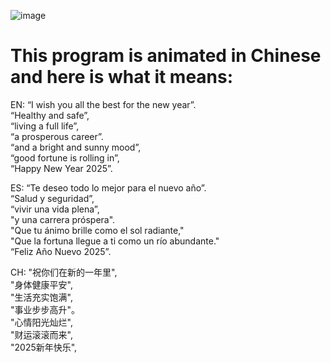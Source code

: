 ![image](https://alexxlj.github.io/2025new_year/祝大家新的一年里.jpg)
# This program is animated in Chinese and here is what it means:

EN:        “I wish you all the best for the new year”.  
				“Healthy and safe”,  
        “living a full life”,  
        “a prosperous career”.  
        “and a bright and sunny mood”,  
        “good fortune is rolling in”,  
        “Happy New Year 2025”.  

ES:       “Te deseo todo lo mejor para el nuevo año”.  
        “Salud y seguridad”,  
        “vivir una vida plena”,  
        "y una carrera próspera".  
        "Que tu ánimo brille como el sol radiante,"  
        "Que la fortuna llegue a ti como un río abundante."  
        “Feliz Año Nuevo 2025”.  

CH:        "祝你们在新的一年里",  
        "身体健康平安",  
        "生活充实饱满",  
        "事业步步高升"。  
        "心情阳光灿烂",  
        "财运滚滚而来",  
        "2025新年快乐",  
